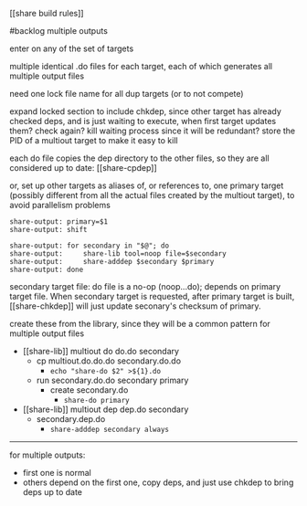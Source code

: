 [[share build rules]]

#backlog multiple outputs

enter on any of the set of targets

multiple identical .do files for each target, each of which generates all multiple output files

need one lock file name for all dup targets (or to not compete)

expand locked section to include chkdep, since other target has already checked deps, and is just waiting to execute, when first target updates them?  check again?  kill waiting process since it will be redundant?  store the PID of a multiout target to make it easy to kill

each do file copies the dep directory to the other files, so they are all considered up to date: [[share-cpdep]]

or, set up other targets as aliases of, or references to, one primary target (possibly different from all the actual files created by the multiout target), to avoid parallelism problems

    share-output: primary=$1
    share-output: shift

    share-output: for secondary in "$@"; do
    share-output:     share-lib tool=noop file=$secondary
    share-output:     share-adddep $secondary $primary
    share-output: done

secondary target file: do file is a no-op (noop...do); depends on primary target file.  When secondary target is requested, after primary target is built, [[share-chkdep]] will just update seconary's checksum of primary.

create these from the library, since they will be a common pattern for multiple output files
- [[share-lib]] multiout do do.do secondary
	- cp multiout.do.do.do secondary.do.do
		- `echo "share-do $2" >${1}.do`
	- run secondary.do.do secondary primary
		- create secondary.do
			- `share-do primary`
- [[share-lib]] multiout dep dep.do secondary
	- secondary.dep.do
		- `share-adddep secondary always`

---

for multiple outputs:
- first one is normal
- others depend on the first one, copy deps, and just use chkdep to bring deps up to date